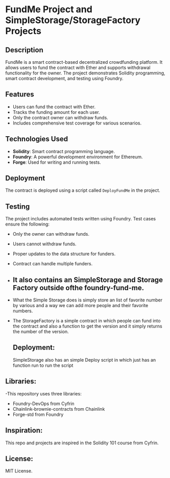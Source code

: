 # FundMe Project and SimpleStorage/StorageFactory Projects

## Description
FundMe is a smart contract-based decentralized crowdfunding platform. It allows users to fund the contract with Ether and supports withdrawal functionality for the owner. The project demonstrates Solidity programming, smart contract development, and testing using Foundry.

## Features
- Users can fund the contract with Ether.
- Tracks the funding amount for each user.
- Only the contract owner can withdraw funds.
- Includes comprehensive test coverage for various scenarios.

## Technologies Used
- **Solidity**: Smart contract programming language.
- **Foundry**: A powerful development environment for Ethereum.
- **Forge**: Used for writing and running tests.

## Deployment
The contract is deployed using a script called `DeployFundMe` in the project. 

## Testing
The project includes automated tests written using Foundry. Test cases ensure the following:
- Only the owner can withdraw funds.
- Users cannot withdraw funds.
- Proper updates to the data structure for funders.
- Contract can handle multiple funders.

- ## It also contains an SimpleStorage and Storage Factory outside ofthe foundry-fund-me.
- What the Simple Storage does is simply store an list of favorite number by various and a way we can add more people and their favorite numbers.
- The StorageFactory is a simple contract in which people can fund into the contract and also a function to get the version and it simply returns the number of the version.

  ## Deployment:
  SimpleStorage also has an simple Deploy script in which just has an function run to run the script 

## Libraries:
-This repository uses three libraries:
- Foundry-DevOps from Cyfrin
- Chainlink-brownie-contracts from Chainlink
- Forge-std from Foundry

## Inspiration:

This repo and projects are inspired in the Solidity 101 course from Cyfrin.

## License:
MIT License.
